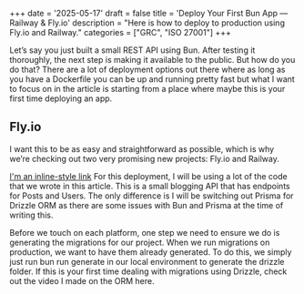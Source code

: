 +++
date = '2025-05-17'
draft = false
title = 'Deploy Your First Bun App — Railway & Fly.io'
description = "Here is how to deploy to production using Fly.io and Railway."
categories = ["GRC", "ISO 27001"]
+++

Let’s say you just built a small REST API using Bun. After testing it thoroughly, the next step is making it available to the public. But how do you do that? There are a lot of deployment options out there where as long as you have a Dockerfile you can be up and running pretty fast but what I want to focus on in the article is starting from a place where maybe this is your first time deploying an app.

## Fly.io

I want this to be as easy and straightforward as possible, which is why we’re checking out two very promising new projects: Fly.io and Railway.

[I'm an inline-style link](https://www.google.com) For this deployment, I will be using a lot of the code that we wrote in this article. This is a small blogging API that has endpoints for Posts and Users. The only difference is I will be switching out Prisma for Drizzle ORM as there are some issues with Bun and Prisma at the time of writing this.

Before we touch on each platform, one step we need to ensure we do is generating the migrations for our project. When we run migrations on production, we want to have them already generated. To do this, we simply just run bun run generate in our local environment to generate the drizzle folder. If this is your first time dealing with migrations using Drizzle, check out the video I made on the ORM here.
